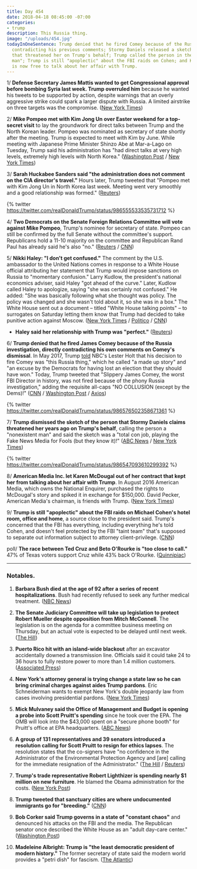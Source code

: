 ```yaml
---
title: Day 454
date: 2018-04-18 08:45:00 -07:00
categories:
- trump
description: This Russia thing.
image: "/uploads/454.jpg"
todayInOneSentence: Trump denied that he fired Comey because of the Russia investigation,
  contradicting his previous comments; Stormy Daniels released a sketch of the person
  that threatened her on Trump's behalf; Trump called the person in the sketch a "nonexistent
  man"; Trump is still "apoplectic" about the FBI raids on Cohen; and Karen McDougal
  is now free to talk about her affair with Trump.
---
```


1/ **Defense Secretary James Mattis wanted to get Congressional approval before bombing Syria last week. Trump overruled him**  because he wanted his tweets to be supported by action, despite warnings that an overly aggressive strike could spark a larger dispute with Russia. A limited airstrike on three targets was the compromise. ([New York Times](https://www.nytimes.com/2018/04/17/us/politics/jim-mattis-trump-syria-attack.html))

2/ **Mike Pompeo met with Kim Jong Un over Easter weekend for a top-secret visit** to lay the groundwork for direct talks between Trump and the North Korean leader. Pompeo was nominated as secretary of state shortly after the meeting. Trump is expected to meet with Kim by June. While meeting with Japanese Prime Minister Shinzo Abe at Mar-a-Lago on Tuesday, Trump said his administration has "had direct talks at very high levels, extremely high levels with North Korea." ([Washington Post](https://www.washingtonpost.com/politics/us-china-trade-dispute-looms-over-trump-summit-with-japans-abe/2018/04/17/2c94cb02-424f-11e8-bba2-0976a82b05a2_story.html?utm_term=.d3892562bdff) / [New York Times](https://www.nytimes.com/2018/04/17/world/asia/trump-japan-north-korea-summit-talks.html))

3/ **Sarah Huckabee Sanders said "the administration does not comment on the CIA director's travel."** Hours later, Trump tweeted that "Pompeo met with Kim Jong Un in North Korea last week. Meeting went very smoothly and a good relationship was formed." ([Reuters](https://www.reuters.com/article/us-usa-japan/trumps-cia-chief-in-secret-meeting-with-north-korean-leader-u-s-officials-idUSKBN1HO0GS))

{% twitter https://twitter.com/realDonaldTrump/status/986555533535731712 %}

4/ **Two Democrats on the Senate Foreign Relations Committee will vote against Mike Pompeo**, Trump's nominee for secretary of state. Pompeo can still be confirmed by the full Senate without the committee's support. Republicans hold a 11-10 majority on the committee and Republican Rand Paul has already said he's also "no." ([Reuters](https://www.reuters.com/article/us-usa-trump-pompeo/pompeo-nomination-runs-into-more-u-s-senate-democrat-opposition-idUSKBN1HP1WD) / [CNN](https://www.cnn.com/2018/04/18/politics/mike-pompeo-committee-democrats/index.html))

5/ **Nikki Haley: "I don't get confused."** The comment by the U.S. ambassador to the United Nations comes in response to a White House official attributing her statement that Trump would impose sanctions on Russia to "momentary confusion." Larry Kudlow, the president's national economics adviser, said Haley "got ahead of the curve." Later, Kudlow called Haley to apologize, saying "she was certainly not confused." He added: "She was basically following what she thought was policy. The policy was changed and she wasn't told about it, so she was in a box." The White House sent out a document – titled "White House talking points" – to surrogates on Saturday letting them know that Trump had decided to take punitive action against Moscow. ([New York Times](https://www.nytimes.com/2018/04/17/world/europe/trump-nikki-haley-russia-sanctions.html) / [Politico](https://www.politico.com/story/2018/04/17/haley-sanctions-confused-trump-531517) / [CNN](https://www.cnn.com/2018/04/17/politics/nikki-haley-russia-sanctions/index.html))

* **Haley said her relationship with Trump was "perfect."** ([Reuters](https://www.reuters.com/article/us-usa-trump-haley/u-s-envoy-to-u-n-haley-says-relationship-with-trump-is-perfect-idUSKBN1HP2U7))

6/ **Trump denied that he fired James Comey because of the Russia investigation, directly contradicting his own comments on Comey's dismissal**. In May 2017, Trump [told](https://whatthefuckjusthappenedtoday.com/2017/05/12/Day-113/#6-trump-shifts-his-reason-for-firing) NBC's Lester Holt that his decision to fire Comey was "this Russia thing," which he called "a made up story" and "an excuse by the Democrats for having lost an election that they should have won." Today, Trump tweeted that "Slippery James Comey, the worst FBI Director in history, was not fired because of the phony Russia investigation," adding the requisite all-caps "NO COLLUSION (except by the Dems)!" ([CNN](https://www.cnn.com/2018/04/18/politics/trump-comey-russia-investigation/index.html) / [Washington Post](https://www.washingtonpost.com/news/politics/wp/2018/04/18/trumps-tweet-on-firing-comey-is-thoroughly-debunked-by-donald-trump/) / [Axios](https://www.axios.com/trump-tweet-comey-firing-russia-investigation-lester-holt-7d2603b3-6cd8-4cea-94e8-6054fbe15ab8.html))

{% twitter https://twitter.com/realDonaldTrump/status/986576502358671361 %}

7/ **Trump dismissed the sketch of the person that Stormy Daniels claims threatened her years ago on Trump's behalf**, calling the person a "nonexistent man" and said the sketch was a "total con job, playing the Fake News Media for Fools (but they know it)!" ([ABC News](http://abcnews.go.com/Politics/trump-dismisses-sketch-alleged-stormy-daniels-attacker-con/story?id=54552304) / [New York Times](https://www.nytimes.com/2018/04/18/us/politics/trump-stormy-daniels-sketch.html))

{% twitter https://twitter.com/realDonaldTrump/status/986547093610299392 %}

8/ **American Media Inc. let Karen McDougal out of her contract that kept her from talking about her affair with Trump**. In August 2016 American Media, which owns the National Enquirer, purchased the rights to McDougal's story and spiked it in exchange for $150,000. David Pecker, American Media's chairman, is friends with Trump. ([New York Times](https://www.nytimes.com/2018/04/18/us/politics/karen-mcdougal-american-media-settlement.html))

9/ **Trump is still "apoplectic" about the FBI raids on Michael Cohen's hotel room, office and home**, a source close to the president said. Trump's concerned that the FBI has everything, including everything he's told Cohen, and doesn't feel protected by the FBI "taint team" that's supposed to separate out information subject to attorney client-privilege. ([CNN](https://www.cnn.com/2018/04/18/politics/donald-trump-michael-cohen-comey-north-korea-japan/index.html))

poll/ **The race between Ted Cruz and Beto O'Rourke is "too close to call."** 47% of Texas voters support Cruz while 43% back O'Rourke. ([Quinnipiac](https://poll.qu.edu/texas/release-detail?ReleaseID=2536))

---

### Notables.

 1. **Barbara Bush died at the age of 92 after a series of recent hospitalizations**. Bush had recently refused to seek any further medical treatment. ([NBC News](https://www.nbcnews.com/politics/politics-news/barbara-bush-wife-mother-presidents-dies-92-n699106))

 2. **The Senate Judiciary Committee will take up legislation to protect Robert Mueller despite opposition from Mitch McConnell**. The legislation is on the agenda for a committee business meeting on Thursday, but an actual vote is expected to be delayed until next week. ([The Hill](http://thehill.com/homenews/senate/383753-senate-panel-moving-ahead-with-mueller-bill-despite-mcconnell-opposition))

 3. **Puerto Rico hit with an island-wide blackout** after an excavator accidentally downed a transmission line. Officials said it could take 24 to 36 hours to fully restore power to more than 1.4 million customers. ([Associated Press](https://apnews.com/f16313a8ccba490c94fd883e43db6bae/Excavator-blamed-for-island-wide-blackout-in-Puerto-Rico))

 4. **New York's attorney general is trying change a state law so he can bring criminal charges against aides Trump pardons**. Eric Schneiderman wants to exempt New York's double jeopardy law from cases involving presidential pardons. ([New York Times](https://www.nytimes.com/2018/04/18/nyregion/schneiderman-trump-mueller-pardons.html))

 5. **Mick Mulvaney said the Office of Management and Budget is opening a probe into Scott Pruitt's spending** since he took over the EPA. The OMB will look into the $43,000 spent on a "secure phone booth" for Pruitt's office at EPA headquarters. ([ABC News](http://abcnews.go.com/Politics/head-budget-official-office-open-probe-scott-pruitts/story?id=54558126))

 6. **A group of 131 representatives and 39 senators introduced a resolution calling for Scott Pruitt to resign for ethics lapses**. The resolution states that the co-signers have "no confidence in the Administrator of the Environmental Protection Agency and \[are\] calling for the immediate resignation of the Administrator." ([The Hill](http://thehill.com/policy/energy-environment/383802-170-lawmakers-sign-resolution-calling-for-epa-chiefs-resignation) / [Reuters](https://www.reuters.com/article/us-usa-epa-congress/dozens-of-senators-sign-resolution-urging-ouster-of-epas-pruitt-idUSKBN1HP2UN))

 7. **Trump's trade representative Robert Lighthizer is spending nearly $1 million on new furniture**. He blamed the Obama administration for the costs. ([New York Post](https://nypost.com/2018/04/17/trumps-trade-rep-spends-1m-on-new-furniture-blames-obama/))

 8. **Trump tweeted that sanctuary cities are where undocumented immigrants go for "breeding."** ([CNN](https://www.cnn.com/2018/04/18/politics/donald-trump-immigrants-california/index.html))

 9. **Bob Corker said Trump governs in a state of "constant chaos"** and denounced his attacks on the FBI and the media. The Republican senator once described the White House as an "adult day-care center." ([Washington Post](https://www.washingtonpost.com/politics/corker-decries-trumps-constant-chaos-denounces-his-attacks-on-media-and-fbi/2018/04/18/527929d4-430e-11e8-bba2-0976a82b05a2_story.html))

10. **Madeleine Albright: Trump is "the least democratic president of modern history."** The former secretary of state said the modern world provides a "petri dish" for fascism. ([The Atlantic](https://www.theatlantic.com/politics/archive/2018/04/madeleine-albright-conversation-fascism/558254/))